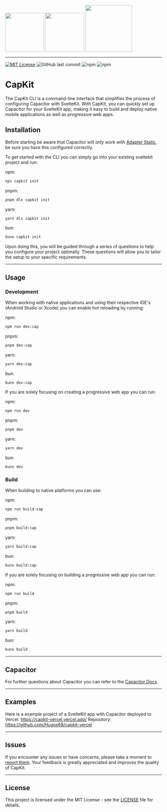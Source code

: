<img width="125" src="https://github.com/Hugos68/sveltekit-capacitor/assets/63101006/3b8324ff-f27d-48a3-a74d-f7aabb2f530e" />
<img width="125" src="https://github.com/Hugos68/capkit/assets/63101006/cb12fccf-b42a-46ac-98fc-70cdf8cdf344" />
<img width="150" src="https://github.com/Hugos68/sveltekit-capacitor/assets/63101006/e748ecc6-2a2d-4dd5-95c2-4ff4cf8a307b" />

---

[![MIT License](https://img.shields.io/badge/License-MIT-green.svg)](https://choosealicense.com/licenses/mit/)
![GitHub last commit](https://img.shields.io/github/last-commit/hugos68/capkit)
![npm](https://img.shields.io/npm/v/capkit)
![npm](https://img.shields.io/npm/dt/capkit)

# CapKit

The CapKit CLI is a command-line interface that simplifies the process of configuring Capacitor with SvelteKit. With CapKit, you can quickly set up Capacitor for your SvelteKit app, making it easy to build and deploy native mobile applications as well as progressive web apps.

## Installation

Before starting be aware that Capacitor will only work with [Adapter Static](https://kit.svelte.dev/docs/adapter-static), be sure you have this configured correctly.

To get started with the CLI you can simply go into your existing sveltekit project and run:

npm:

```bash
npx capkit init
```

pnpm:

```bash
pnpm dlx capkit init
```

yarn:

```bash
yarn dlx capkit init
```

bun:

```bash
bunx capkit init
```

Upon doing this, you will be guided through a series of questions to help you configure your project optimally. These questions will allow you to tailor the setup to your specific requirements.

---

## Usage

### Development

When working with native applications and using their respective IDE's (Android Studio or Xcode) you can enable hot reloading by running:

npm:

```bash
npm run dev:cap
```

pnpm:

```bash
pnpm dev:cap
```

yarn:

```bash
yarn dev:cap
```

bun:

```bash
bunx dev:cap
```

If you are solely focusing on creating a progressive web app you can run:

npm:

```bash
npm run dev
```

pnpm:

```bash
pnpm dev
```

yarn:

```bash
yarn dev
```

bun:

```bash
bunx dev
```

### Build

When building to native platforms you can use:

npm:

```bash
npm run build:cap
```

pnpm:

```bash
pnpm build:cap
```

yarn:

```bash
yarn build:cap
```

bun:

```bash
bunx build:cap
```

If you are solely focusing on building a progressive web app you can run:

npm:

```bash
npm run build
```

pnpm:

```bash
pnpm build
```

yarn:

```bash
yarn build
```

bun:

```bash
bunx build
```

---

## Capacitor

For further questions about Capacitor you can refer to the [Capacitor Docs](https://capacitorjs.com/docs).

---

## Examples

Here is a example project of a SvelteKit app with Capacitor deployed to Vercel: https://capkit-vercel.vercel.app/
Repository: https://github.com/Hugos68/capkit-vercel

---

## Issues

If you encounter any issues or have concerns, please take a moment to [report them](https://github.com/Hugos68/capkit/issues/new). Your feedback is greatly appreciated and improves the quality of CapKit.

---

## License

This project is licensed under the MIT License - see the [LICENSE](LICENSE) file for details.

